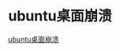 # ubuntu桌面崩溃
[ubuntu桌面崩溃](https://aiwithcloud.com/2022/02/22/ubuntu%e6%a1%8c%e9%9d%a2%e5%b4%a9%e6%ba%83/)